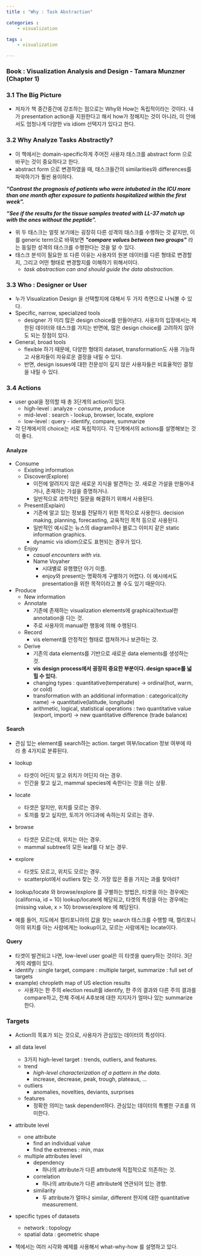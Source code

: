 ```yaml
---
title : "Why : Task Abstraction"

categories :
    - visualization

tags :
    - visualization

---
```



### Book : Visualization Analysis and Design - Tamara Munzner (Chapter 1)

### 3.1 The Big Picture
- 저자가 책 중간중간에 강조하는 점으로는 Why와 How는 독립적이라는 것이다. 내가 presentation action을 지원한다고 해서 how가 정해지는 것이 아니라, 이 안에서도 엄청나게 다양한 vis idiom 선택지가 있다고 한다.


### 3.2 Why Analyze Tasks Abstractly?
- 이 책에서는 domain-specific하게 주어진 사용자 태스크를 abstract form 으로 바꾸는 것이 중요하다고 한다.
- abstract form 으로 변경하였을 때, 태스크들간의 similarities와 differences를 파악하기가 훨씬 용이하다.

_**“Contrast the prognosis of patients who were intubated in the ICU more than one month after exposure to patients hospitalized within the first week”.**_  


_**“See if the results for the tissue samples treated with LL-37 match up with the ones without the peptide”.**_

- 위 두 태스크는 얼핏 보기에는 굉장히 다른 성격의 태스크를 수행하는 것 같지만, 이를 generic term으로 바꿔보면 _**"compare values between two groups"**_ 라는 동일한 성격의 태스크를 수행한다는 것을 알 수 있다.
- 태스크 분석이 필요한 또 다른 이유는 사용자의 원본 데이터를 다른 형태로 변경할지, 그리고 어떤 형태로 변경할지를 이해하기 위해서이다. 
  - _task abstraction can and should guide the data abstraction._

### 3.3 Who : Designer or User
- 누가 Visualization Design 을 선택할지에 대해서 두 가지 측면으로 나눠볼 수 있다.
- Specific, narrow, specialized tools
  - designer 가 미리 많은 design choice를 만들어낸다. 사용자의 입장에서는 제한된 데이터와 태스크를 가지는 반면에, 많은 design choice를 고려하지 않아도 되는 장점이 있다.
- General, broad tools
  - flexible 하기 때문에, 다양한 형태의 dataset, transformation도 사용 가능하고 사용자들이 자유로운 결정을 내릴 수 있다. 
  - 반면, design issues에 대한 전문성이 깊지 않은 사용자들은 비효율적인 결정을 내릴 수 있다.
   
### 3.4 Actions
- user goal을 정의할 때 총 3단계의 action이 있다.
  - high-level : analyze - consume, produce
  - mid-level : search - lookup, browser, locate, explore
  - low-level : query - identify, compare, summarize
- 각 단계에서의 choice는 서로 독립적이다. 각 단계에서의 actions를 설명해보는 것이 좋다.

#### Analyze
- Consume
  - Existing information
  - Discover(Explore)
    - 이전에 알려지지 않은 새로운 지식을 발견하는 것. 새로운 가설을 만들어내거나, 존재하는 가설을 증명하거나.
    - 일반적으로 과학적인 질문을 해결하기 위해서 사용된다. 
  - Present(Explain)
    - 기존에 알고 있는 정보를 전달하기 위한 목적으로 사용한다. decision making, planning, forecasting, 교육적인 목적 등으로 사용된다.
    - 일반적인 예시로는 뉴스의 diagram이나 블로그 이미지 같은 static information graphics.
    - dynamic vis idiom으로도 표현되는 경우가 있다.
  - Enjoy
    - _casual encounters with vis._
    - Name Voyaher
      - 시대별로 유행했던 아기 이름.
      - enjoy와 present는 명확하게 구별하기 어렵다. 이 예시에서도 presentation을 위한 목적이라고 볼 수도 있기 때문이다.
- Produce
  - New information
  - Annotate
    - 기존에 존재하는 visualization elements에 graphical/textual한 annotation을 다는 것.
    - 주로 사용자의 manual한 행동에 의해 수행된다. 
  - Record
    - vis element를 안정적인 형태로 캡쳐하거나 보관하는 것.
  - Derive
    - 기존의 data elements를 기반으로 새로운 data elements를 생성하는 것.
    - **vis design process에서 굉장히 중요한 부분이다. design space를 넓힐 수 있다.**
    - changing types : quantitative(temperature) -> ordinal(hot, warm, or cold)
    - transformation with an additional information : categorical(city name) -> quantitative(latitude, longitude)
    - arithmetic, logical, statistical operations : two quantitative value (export, import) -> new quantitative difference (trade balance)

#### Search
- 관심 있는 element를 search하는 action. target 여부/location 정보 여부에 따라 총 4가지로 분류된다.
- lookup
  - 타겟이 어딘지 알고 위치가 어딘지 아는 경우. 
  - 인간을 찾고 싶고, mammal species에 속한다는 것을 아는 상황.
- locate
  - 타겟은 알지만, 위치를 모르는 경우.
  - 토끼를 찾고 싶지만, 토끼가 어디과에 속하는지 모르는 경우.
- browse
  - 타겟은 모르는데, 위치는 아는 경우.
  - mammal subtree의 모든 leaf를 다 보는 경우.
- explore
  - 타겟도 모르고, 위치도 모르는 경우.
  - scatterplot에서 outliers 찾는 것. 가장 많은 종을 가지는 과를 찾아라?

- lookup/locate 와 browse/explore 를 구별하는 방법은, 타겟을 아는 경우에는 (california, id = 10) lookup/locate에 해당되고, 타겟의 특성을 아는 경우에는 (missing value, x > 10) browse/explore 에 해당된다.
- 예를 들어, 지도에서 캘리포니아의 값을 찾는 search 태스크를 수행할 때, 캘리포니아의 위치를 아는 사람에게는 lookup이고, 모르는 사람에게는 locate이다.
  
#### Query
- 타겟이 발견되고 나면, low-level user goal은 이 타겟을 query하는 것이다. 3단계의 레벨이 있다.
- identify : single target, compare : multiple target, summarize : full set of targets
- example) chropleth map of US election results
  - 사용자는 한 주의 election result를 identify, 한 주의 결과와 다른 주의 결과를 compare하고, 전체 주에서 A후보에 대한 지지자가 얼마나 있는 summarize한다.

### Targets
- Action의 목표가 되는 것으로, 사용자가 관심있는 데이터의 특성이다.
- all data level
  - 3가지 high-level target : trends, outliers, and features.
  - trend
    - _high-level characterization of a pattern in the data._
    - increase, decrease, peak, trough, plateaus, ...
  - outliers
    - anomalies, novelties, deviants, surprises
  - features
    - 정확한 의미는 task dependent하다. 관심있는 데이터의 특별한 구조를 의미한다.
- attribute level
  - one attribute
    - find an individual value
    - find the extremes : min, max
  - multiple attributes level
    - dependency
      - 하나의 attribute가 다른 attrbute에 직접적으로 의존하는 것.
    - correlation
      - 하나의 attribute가 다른 attribute에 연관되어 있는 경향.
    - similarity
      - 두 attribute가 얼마나 similar, different 한지에 대한 quantitative measurement.
- specific types of datasets
  - network : topology
  - spatial data : geometric shape


- 책에서는 여러 시각화 예제를 사용해서 what-why-how 를 설명하고 있다. 